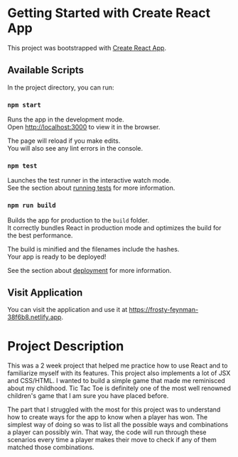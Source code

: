 # Getting Started with Create React App

This project was bootstrapped with [Create React App](https://github.com/facebook/create-react-app).

## Available Scripts

In the project directory, you can run:

### `npm start`

Runs the app in the development mode.\
Open [http://localhost:3000](http://localhost:3000) to view it in the browser.

The page will reload if you make edits.\
You will also see any lint errors in the console.

### `npm test`

Launches the test runner in the interactive watch mode.\
See the section about [running tests](https://facebook.github.io/create-react-app/docs/running-tests) for more information.

### `npm run build`

Builds the app for production to the `build` folder.\
It correctly bundles React in production mode and optimizes the build for the best performance.

The build is minified and the filenames include the hashes.\
Your app is ready to be deployed!

See the section about [deployment](https://facebook.github.io/create-react-app/docs/deployment) for more information.

## Visit Application

You can visit the application and use it at https://frosty-feynman-38f6b8.netlify.app.


# Project Description

This was a 2 week project that helped me practice how to use React and to familiarize myself with its features. This project also implements a lot of JSX and CSS/HTML. I wanted to build a simple game that made me reminisced about my childhood. Tic Tac Toe is definitely one of the most well renowned children's game that I am sure you have placed before.

The part that I struggled with the most for this project was to understand how to create ways for the app to know when a player has won. The simplest way of doing so was to list all the possible ways and combinations a player can possibly win. That way, the code will run through these scenarios every time a player makes their move to check if any of them matched those combinations. 


